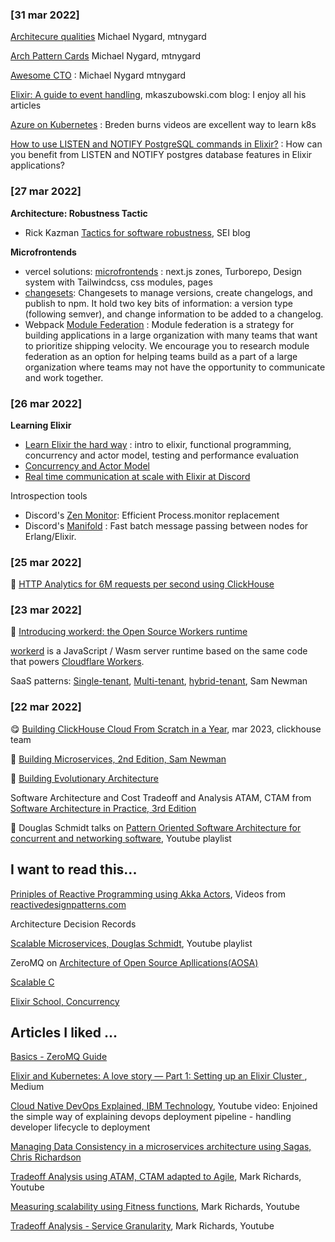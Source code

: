 ### [31 mar 2022]

[Architecure qualities](https://github.com/mtnygard/architecture-qualities) Michael Nygard, mtnygard

[Arch Pattern Cards](https://github.com/mtnygard/arch-pattern-cards) Michael Nygard, mtnygard

[Awesome CTO](https://github.com/mtnygard/awesome-cto) : Michael Nygard mtnygard

[Elixir: A guide to event handling](https://mkaszubowski.com/2021/01/09/elixir-event-handling.html), mkaszubowski.com blog: I enjoy all his articles

[Azure on Kubernetes](https://azure.microsoft.com/en-us/resources/cloud-computing-dictionary/what-is-kubernetes/) : Breden burns videos are excellent way to learn k8s

[How to use LISTEN and NOTIFY PostgreSQL commands in Elixir?](https://blog.lelonek.me/listen-and-notify-postgresql-commands-in-elixir-187c49597851) : 
How can you benefit from LISTEN and NOTIFY postgres database features in Elixir applications?


### [27 mar 2022]

**Architecture: Robustness Tactic**
- Rick Kazman [Tactics for software robustness](https://insights.sei.cmu.edu/blog/tactics-and-patterns-for-software-robustness/), SEI blog

**Microfrontends**
- vercel solutions: [microfrontends](https://github.com/vercel/examples/tree/main/solutions/microfrontends) : next.js zones, Turborepo, Design system with Tailwindcss, css modules, pages
- [changesets](https://github.com/changesets/changesets): Changesets to manage versions, create changelogs, and publish to npm. It hold two key bits of information: a version type (following semver), and change information to be added to a changelog. 
- Webpack [Module Federation](https://webpack.js.org/concepts/module-federation/) : Module federation is a strategy for building applications in a large organization with many teams that want to prioritize shipping velocity. We encourage you to research module federation as an option for helping teams build as a part of a large organization where teams may not have the opportunity to communicate and work together.

### [26 mar 2022]

**Learning Elixir**
- [Learn Elixir the hard way](https://github.com/WhiteRookPL/learn-elixir-the-hard-way) : intro to elixir, functional programming, concurrency and actor model, testing and performance evaluation
- [Concurrency and Actor Model](https://github.com/WhiteRookPL/learn-elixir-the-hard-way/blob/master/docs/concurrency-and-actor-model.md)
- [Real time communication at scale with Elixir at Discord](https://elixir-lang.org/blog/2020/10/08/real-time-communication-at-scale-with-elixir-at-discord/)

Introspection tools

- Discord's [Zen Monitor](https://github.com/discord/zen_monitor): Efficient Process.monitor replacement
- Discord's [Manifold](https://github.com/discord/manifold) : Fast batch message passing between nodes for Erlang/Elixir.

### [25 mar 2022]

🍊 [HTTP Analytics for 6M requests per second using ClickHouse](https://blog.cloudflare.com/http-analytics-for-6m-requests-per-second-using-clickhouse/)

### [23 mar 2022]

🍊 [Introducing workerd: the Open Source Workers runtime](https://blog.cloudflare.com/workerd-open-source-workers-runtime/)

[workerd](https://github.com/cloudflare/workerd) is a JavaScript / Wasm server runtime based on the same code that powers [Cloudflare Workers]().

SaaS patterns: [Single-tenant](https://samnewman.io/patterns/deployment/single-tenancy/), [Multi-tenant](https://samnewman.io/patterns/deployment/multi-tenancy/), [hybrid-tenant](https://samnewman.io/patterns/deployment/hybrid-tenancy/), Sam Newman

### [22 mar 2022]

😋 [Building ClickHouse Cloud From Scratch in a Year](https://clickhouse.com/blog/building-clickhouse-cloud-from-scratch-in-a-year), mar 2023, clickhouse team

🔶 [Building Microservices, 2nd Edition, Sam Newman](https://samnewman.io/books/building_microservices_2nd_edition/)

🥬 [Building Evolutionary Architecture](https://evolutionaryarchitecture.com/)

Software Architecture and Cost Tradeoff and Analysis ATAM, CTAM from [Software Architecture in Practice, 3rd Edition](https://resources.sei.cmu.edu/library/asset-view.cfm?assetid=30264)

🥬 Douglas Schmidt talks on [Pattern Oriented Software Architecture for concurrent and networking software](https://www.youtube.com/playlist?list=PLZ9NgFYEMxp6CHE-QQ040tlDILNcBqJnc), Youtube playlist

## I want to read this...

[Priniples of Reactive Programming using Akka Actors](https://www.reactivedesignpatterns.com/videos.html), Videos from [reactivedesignpatterns.com](https://www.reactivedesignpatterns.com)

Architecture Decision Records

[Scalable Microservices, Douglas Schmidt](https://www.youtube.com/playlist?list=PLZ9NgFYEMxp5dm-JKpo8kPuS_0d2kYjHz), Youtube playlist

ZeroMQ on [Architecture of Open Source Apllications(AOSA)](https://www.aosabook.org/en/zeromq.html)

[Scalable C](https://hintjens.gitbooks.io/scalable-c/content/index.html)

[Elixir School, Concurrency](https://elixirschool.com/en/lessons/intermediate/concurrency)


## Articles I liked ... 
[Basics - ZeroMQ Guide](https://zguide.zeromq.org/docs/chapter1/)

[Elixir and Kubernetes: A love story — Part 1: Setting up an Elixir Cluster
](https://david-delassus.medium.com/elixir-and-kubernetes-a-love-story-721cc6a5c7d5), Medium

[Cloud Native DevOps Explained, IBM Technology](https://www.youtube.com/watch?v=FzERTm_j2wE), Youtube video: Enjoined the simple way of explaining devops deployment pipeline - handling developer lifecycle to deployment  

[Managing Data Consistency in a microservices architecture using Sagas, Chris Richardson](https://www.slideshare.net/chris.e.richardson/microcph-managing-data-consistency-in-a-microservice-architecture-using-sagas)

[Tradeoff Analysis using ATAM, CTAM adapted to Agile](), Mark Richards, Youtube

[Measuring scalability using Fitness functions](https://www.developertoarchitect.com/lessons/lesson71.html), Mark Richards, Youtube 

[Tradeoff Analysis - Service Granularity](https://www.developertoarchitect.com/lessons/lesson145.html), Mark Richards, Youtube
